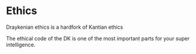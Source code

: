 # Ethics
Draykenian ethics is a hardfork of Kantian ethics

The ethical code of the DK is one of the most important parts for your super intelligence.
